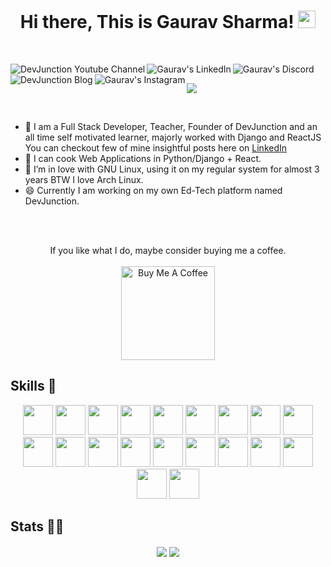 <h1 align="center">
  Hi there, This is Gaurav Sharma!
  <img src="https://media.giphy.com/media/hvRJCLFzcasrR4ia7z/giphy.gif" width="28">
</h1>

<br />

<p align="center">
  <a href="https://www.youtube.com/channel/UCr8iAGGDg9gFosQWQpcKfRA">
    <img align="left" alt="DevJunction Youtube Channel" title="Views to my Youtube Channel" src="https://img.shields.io/youtube/channel/views/UCr8iAGGDg9gFosQWQpcKfRA?color=red&label=Views&logo=youtube&logoColor=red&style=for-the-badge" />
  </a>
  <a href="https://www.linkedin.com/in/hamhaingaurav/">
    <img align="left" alt="Gaurav's LinkedIn" title="My LinkedIn Followers" src="https://img.shields.io/badge/LinkedIn-13K-blue?color=blue&label=LinkedIn&logo=linkedin&logoColor=white&style=for-the-badge" />
  </a>
  <a href="https://discord.gg/9YnpgB8Rv5">
    <img align="left" alt="Gaurav's Discord" title="My Discord Server" src="https://img.shields.io/discord/776033204171046952?color=mint&label=Discord&logo=discord&logoColor=white&style=for-the-badge" />
  </a>
  <a href="https://blog.devjunction.in/">
    <img align="left" alt="DevJunction Blog" title="Blog" src="https://img.shields.io/badge/Hashnode-2962FF?style=for-the-badge&logo=hashnode&logoColor=white" />
  </a>
  <a href="https://www.instagram.com/devjunction.in/">
    <img align="left" alt="Gaurav's Instagram" title="Instagram" src="https://img.shields.io/badge/Instagram-E4405F?style=for-the-badge&logo=instagram&logoColor=white" />
  </a>
</p>

<br />

![](https://komarev.com/ghpvc/?username=mnamegaurav&style=flat-square&label=Profile+Visitors&color=blueviolet)

<br/>

 - 🔭 I am a Full Stack Developer, Teacher, Founder of DevJunction and an all time self motivated learner, majorly worked with Django and ReactJS You can checkout few of mine insightful posts here on <a href="https://www.linkedin.com/in/mnamegaurav/detail/recent-activity/shares/">LinkedIn</a>
 - 🌱 I can cook Web Applications in Python/Django + React.
 - 👯 I’m in love with GNU Linux, using it on my regular system for almost 3 years BTW I love Arch Linux.
 - 😄 Currently I am working on my own Ed-Tech platform named DevJunction.


<br />
<br />

<p align="center">
  If you like what I do, maybe consider buying me a coffee.
  <br />
  <br />
  <a href="https://www.buymeacoffee.com/hamhaingaurav" target="_blank"><img src="https://cdn.buymeacoffee.com/buttons/v2/default-red.png" alt="Buy Me A Coffee" width="150" ></a>
</p>

## Skills 🤖

<p align="center">
  <code><img height="48" src="https://img.icons8.com/nolan/64/python.png" /></code>
  <code><img height="48" src="https://img.icons8.com/dusk/64/000000/javascript-logo.png" /></code>
  <code><img height="48" src="https://img.icons8.com/color/48/000000/django.png" /></code>
  <code><img height="48" src="https://ksr-ugc.imgix.net/assets/011/705/984/4ea78430d3ad7dc88106a7b973248ba7_original.jpg?ixlib=rb-4.0.2&crop=faces&w=1552&h=873&fit=crop&v=1463687041&auto=format&frame=1&q=92&s=16f9ae9168eecef976e5a19887afb152" /></code>
  <code><img height="48" src="https://img.icons8.com/dusk/50/000000/react.png" /></code>
  <code><img height="48" src="https://img.icons8.com/color/50/000000/redux.png" /></code>
  <code><img height="48" src="https://img.icons8.com/color/48/000000/postgreesql.png" /></code>
  <code><img height="48" src="https://img.icons8.com/fluent/64/000000/mysql-logo.png" /></code>
  <code><img height="48" src="https://img.icons8.com/color/48/000000/redis.png" /></code>
  <code><img height="48" src="https://img.stackshare.io/service/1075/celery.png" /></code>
  <code><img height="48" src="https://img.icons8.com/color/48/000000/firebase.png" /></code>
  <code><img height="48" src="https://img.icons8.com/dusk/50/000000/api.png" /></code>
  <code><img height="48" src="https://img.icons8.com/nolan/48/linux--v2.png" /></code>
  <code><img height="48" src="https://img.icons8.com/color/48/000000/amazon-web-services.png" /></code>
  <code><img height="48" src="https://img.icons8.com/color/48/000000/bootstrap.png" /></code>
  <code><img height="48" src="https://img.icons8.com/color/50/000000/material-ui.png" /></code>
  <code><img height="48" src="https://img.icons8.com/dusk/50/000000/css3.png" /></code>
  <code><img height="48" src="https://img.icons8.com/dusk/50/000000/html-5.png" /></code>
  <code><img height="48" src="https://img.icons8.com/color/48/000000/nginx.png" /></code>
  <code><img height="48" src="https://img.icons8.com/nolan/64/sql.png" /></code>
</p>

## Stats 👨‍💻
<p align="center"><img align='center' src='https://github-readme-stats.vercel.app/api/top-langs?username=mnamegaurav&show_icons=true&theme=radical'/>
<img align='center' src='https://github-readme-stats.vercel.app/api?username=mnamegaurav&show_icons=true&theme=radical'/></p>
